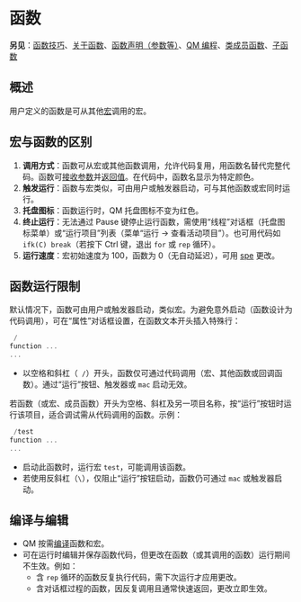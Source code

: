 # 函数

**另见**：[函数技巧](IDH_FUNCTIONTIPS.html)、[关于函数](../Language/IDH_FUNCTIONS.html)、[函数声明（参数等）](../Language/IDP_FUNCTION.html)、[QM 编程](../Reference/IDH_PROGRAMMING.html)、[类成员函数](../Language/IDP_CLASSES.html)、[子函数](../Language/IDP_DIR_SUB.html)

## 概述
用户定义的函数是可从其他[宏](IDH_MACRO.html)调用的宏。

## 宏与函数的区别
1. **调用方式**：函数可从宏或其他函数调用，允许代码复用，用函数名替代完整代码。函数可[接收参数](../Language/IDP_FUNCTION.html)并[返回值](../Flow/IDP_RET.html)。在代码中，函数名显示为特定颜色。
2. **触发运行**：函数与宏类似，可由用户或触发器启动，可与其他函数或宏同时运行。
3. **托盘图标**：函数运行时，QM 托盘图标不变为红色。
4. **终止运行**：无法通过 Pause 键停止运行函数，需使用“线程”对话框（托盘图标菜单）或“运行项目”列表（菜单“运行 -> 查看活动项目”）。也可用代码如 `ifk(C) break`（若按下 Ctrl 键，退出 `for` 或 `rep` 循环）。
5. **运行速度**：宏初始速度为 100，函数为 0（无自动延迟），可用 [spe](../Commands/IDP_SPE.html) 更改。

## 函数运行限制
默认情况下，函数可由用户或触发器启动，类似宏。为避免意外启动（函数设计为代码调用），可在“属性”对话框设置，在函数文本开头插入特殊行：
```cpp
 /
function ...
...
```
- 以空格和斜杠（` /`）开头，函数仅可通过代码调用（宏、其他函数或回调函数）。通过“运行”按钮、触发器或 `mac` 启动无效。

若函数（或宏、成员函数）开头为空格、斜杠及另一项目名称，按“运行”按钮时运行该项目，适合调试需从代码调用的函数。示例：
```cpp
 /test
function ...
...
```
- 启动此函数时，运行宏 `test`，可能调用该函数。
- 若使用反斜杠（`\`），仅阻止“运行”按钮启动，函数仍可通过 `mac` 或触发器启动。

## 编译与编辑
- QM 按需[编译](IDH_DEBUG.html)函数和宏。
- 可在运行时编辑并保存函数代码，但更改在函数（或其调用的函数）运行期间不生效。例如：
  - 含 `rep` 循环的函数反复执行代码，需下次运行才应用更改。
  - 含对话框过程的函数，因反复调用且通常快速返回，更改立即生效。
